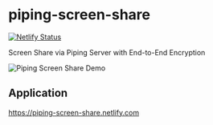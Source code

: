 # piping-screen-share
[![Netlify Status](https://api.netlify.com/api/v1/badges/6f5b6274-8d0e-4bd9-96b2-1f05b30ecd2d/deploy-status)](https://app.netlify.com/sites/piping-screen-share/deploys)

Screen Share via Piping Server with End-to-End Encryption

![Piping Screen Share Demo](doc_assets/piping-screen-share-demo.gif)

## Application
<https://piping-screen-share.netlify.com>
